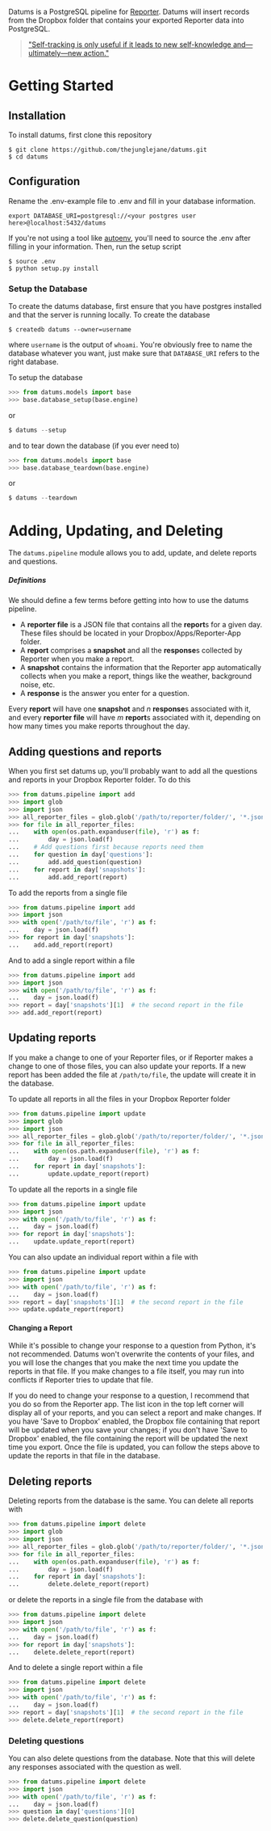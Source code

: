 Datums is a PostgreSQL pipeline for [Reporter](http://www.reporter-app.com/). Datums will insert records from the Dropbox folder that contains your exported Reporter data into PostgreSQL.

> ["Self-tracking is only useful if it leads to new self-knowledge and—ultimately—new action."](https://medium.com/buster-benson/how-i-track-my-life-7da6f22b8e2c)

# Getting Started

## Installation

To install datums, first clone this repository
```
$ git clone https://github.com/thejunglejane/datums.git
$ cd datums
```

## Configuration
Rename the .env-example file to .env and fill in your database information.

```
export DATABASE_URI=postgresql://<your postgres user here>@localhost:5432/datums
```

If you're not using a tool like [autoenv](https://github.com/kennethreitz/autoenv), you'll need to source the .env after filling in your information. Then, run the setup script

```
$ source .env
$ python setup.py install
```

### Setup the Database
To create the datums database, first ensure that you have postgres installed and that the server is running locally. To create the database
```
$ createdb datums --owner=username
```
where `username` is the output of `whoami`. You're obviously free to name the database whatever you want, just make sure that `DATABASE_URI` refers to the right database.

To setup the database
```python
>>> from datums.models import base
>>> base.database_setup(base.engine)
```
or
```python
$ datums --setup
```

and to tear down the database (if you ever need to)
```python
>>> from datums.models import base
>>> base.database_teardown(base.engine)
```
or
```python
$ datums --teardown
```

# Adding, Updating, and Deleting
The `datums.pipeline` module allows you to add, update, and delete reports and questions. 

##### Definitions
We should define a few terms before getting into how to use the datums pipeline.

* A **reporter file** is a JSON file that contains all the **report**s for a given day. These files should be located in your Dropbox/Apps/Reporter-App folder. 
* A **report** comprises a **snapshot** and all the **response**s collected by Reporter when you make a report.
* A **snapshot** contains the information that the Reporter app automatically collects when you make a report, things like the weather, background noise, etc.
* A **response** is the answer you enter for a question.

Every **report** will have one **snapshot** and _n_ **response**s associated with it, and every **reporter file** will have _m_ **report**s associated with it, depending on how many times you make reports throughout the day.

## Adding questions and reports
When you first set datums up, you'll probably want to add all the questions and reports in your Dropbox Reporter folder. To do this
```python
>>> from datums.pipeline import add
>>> import glob
>>> import json
>>> all_reporter_files = glob.glob('/path/to/reporter/folder/', '*.json'))
>>> for file in all_reporter_files:
...    with open(os.path.expanduser(file), 'r') as f:
...        day = json.load(f)
...    # Add questions first because reports need them
...    for question in day['questions']:
...        add.add_question(question)
...    for report in day['snapshots']:
...        add.add_report(report)
```

To add the reports from a single file
```python
>>> from datums.pipeline import add
>>> import json
>>> with open('/path/to/file', 'r') as f:
...    day = json.load(f)
>>> for report in day['snapshots']:
...    add.add_report(report)
```

And to add a single report within a file
```python
>>> from datums.pipeline import add
>>> import json
>>> with open('/path/to/file', 'r') as f:
...    day = json.load(f)
>>> report = day['snapshots'][1]  # the second report in the file
>>> add.add_report(report)
```

## Updating reports

If you make a change to one of your Reporter files, or if Reporter makes a change to one of those files, you can also update your reports. If a new report has been added the file at `/path/to/file`, the update will create it in the database.

To update all reports in all the files in your Dropbox Reporter folder
```python
>>> from datums.pipeline import update
>>> import glob
>>> import json
>>> all_reporter_files = glob.glob('/path/to/reporter/folder/', '*.json'))
>>> for file in all_reporter_files:
...    with open(os.path.expanduser(file), 'r') as f:
...        day = json.load(f)
...    for report in day['snapshots']:
...        update.update_report(report)
```

To update all the reports in a single file
```python
>>> from datums.pipeline import update
>>> import json
>>> with open('/path/to/file', 'r') as f:
...    day = json.load(f)
>>> for report in day['snapshots']:
...    update.update_report(report)
```

You can also update an individual report within a file with
```python
>>> from datums.pipeline import update
>>> import json
>>> with open('/path/to/file', 'r') as f:
...    day = json.load(f)
>>> report = day['snapshots'][1]  # the second report in the file
>>> update.update_report(report)
```
#### Changing a Report
While it's possible to change your response to a question from Python, it's not recommended. Datums won't overwrite the contents of your files, and you will lose the changes that you make the next time you update the reports in that file. If you make changes to a file itself, you may run into conflicts if Reporter tries to update that file.

If you do need to change your response to a question, I recommend that you do so from the Reporter app. The list icon in the top left corner will display all of your reports, and you can select a report and make changes. If you have 'Save to Dropbox' enabled, the Dropbox file containing that report will be updated when you save your changes; if you don't have 'Save to Dropbox' enabled, the file containing the report will be updated the next time you export. Once the file is updated, you can follow the steps above to update the reports in that file in the database.

## Deleting reports

Deleting reports from the database is the same. You can delete all reports with
```python
>>> from datums.pipeline import delete
>>> import glob
>>> import json
>>> all_reporter_files = glob.glob('/path/to/reporter/folder/', '*.json'))
>>> for file in all_reporter_files:
...    with open(os.path.expanduser(file), 'r') as f:
...        day = json.load(f)
...    for report in day['snapshots']:
...        delete.delete_report(report)
```

or delete the reports in a single file from the database with
```python
>>> from datums.pipeline import delete
>>> import json
>>> with open('/path/to/file', 'r') as f:
...    day = json.load(f)
>>> for report in day['snapshots']:
...    delete.delete_report(report)
```

And to delete a single report within a file
```python
>>> from datums.pipeline import delete
>>> import json
>>> with open('/path/to/file', 'r') as f:
...    day = json.load(f)
>>> report = day['snapshots'][1]  # the second report in the file
>>> delete.delete_report(report)
```

### Deleting questions

You can also delete questions from the database. Note that this will delete any responses associated with the question as well.

```python
>>> from datums.pipeline import delete
>>> import json
>>> with open('/path/to/file', 'r') as f:
...    day = json.load(f)
>>> question in day['questions'][0]
>>> delete.delete_question(question)
```